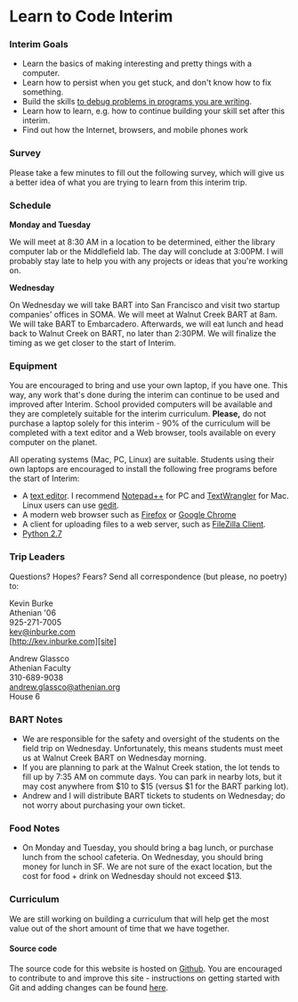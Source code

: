 <title>Learn to Code</title>
<link href="http://kevinburke.bitbucket.org/markdowncss/markdown.css" rel="stylesheet"></link>

# Learn to Code Interim

### Interim Goals

* Learn the basics of making interesting and pretty things with a computer.
* Learn how to persist when you get stuck, and don't know how to fix something.
* Build the skills [to debug problems in programs you are writing][xkcd].
* Learn how to learn, e.g. how to continue building your skill set after this
  interim.
* Find out how the Internet, browsers, and mobile phones work

[xkcd]: http://xkcd.com/722/

### Survey

Please take a few minutes to fill out the following survey, which will give us
a better idea of what you are trying to learn from this interim trip.

### Schedule

**Monday and Tuesday**

We will meet at 8:30 AM in a location to be determined, either the library
computer lab or the Middlefield lab. The day will conclude at 3:00PM. I will
probably stay late to help you with any projects or ideas that you're working
on.


**Wednesday**

On Wednesday we will take BART into San Francisco and visit two startup
companies' offices in SOMA. We will meet at Walnut Creek BART at 8am. We will
take BART to Embarcadero. Afterwards, we will eat lunch and head back to Walnut
Creek on BART, no later than 2:30PM. We will finalize the timing as we get
closer to the start of Interim.


### Equipment

You are encouraged to bring and use your own laptop, if you have one. This
way, any work that's done during the interim can continue to be used and
improved after Interim. School provided computers will be available and they
are completely suitable for the interim curriculum. **Please,** do not purchase
a laptop solely for this interim - 90% of the curriculum will be completed with
a text editor and a Web browser, tools available on every computer on the
planet.

All operating systems (Mac, PC, Linux) are suitable. Students using their own
laptops are encouraged to install the following free programs before the start
of Interim:

- A [text editor][editor]. I recommend [Notepad++][notepad] for PC and
  [TextWrangler][wrangler] for Mac. Linux users can use [gedit][gedit].
- A modern web browser such as [Firefox][firefox] or [Google Chrome][chrome]
- A client for uploading files to a web server, such as [FileZilla Client][filezilla].
- [Python 2.7](http://wiki.python.org/moin/BeginnersGuide/Download)

### Trip Leaders

Questions? Hopes? Fears? Send all correspondence (but please, no poetry) to:

Kevin Burke<br/>
Athenian '06<br />
925-271-7005<br />
[kev@inburke.com][email]<br />
[http://kev.inburke.com][site]<br />

[email]: mailto:kev@inburke.com
[site]: http://kev.inburke.com

Andrew Glassco<br/>
Athenian Faculty<br />
310-689-9038<br />
[andrew.glassco@athenian.org][andrew-email]<br />
House 6<br />

[andrew-email]: mailto:andrew.glassco@athenian.org


### BART Notes

- We are responsible for the safety and oversight of the students on the field
trip on Wednesday. Unfortunately, this means students must meet us at Walnut
Creek BART on Wednesday morning.
- If you are planning to park at the Walnut Creek station, the lot tends to
fill up by 7:35 AM on commute days. You can park in nearby lots, but it may
cost anywhere from $10 to $15 (versus $1 for the BART parking lot).
- Andrew and I will distribute BART tickets to students on Wednesday; do not
worry about purchasing your own ticket.

### Food Notes

- On Monday and Tuesday, you should bring a bag lunch, or purchase lunch from
the school cafeteria. On Wednesday, you should bring money for lunch in SF. We
are not sure of the exact location, but the cost for food + drink on Wednesday
should not exceed $13.

[notepad]: http://notepad-plus-plus.org/
[wrangler]: http://www.barebones.com/products/textwrangler/
[editor]: http://www.lifehack.org/articles/technology/why-geeks-love-plain-text-and-why-you-should-too.html
[gedit]: http://projects.gnome.org/gedit/
[firefox]: http://www.mozilla.org/en-US/firefox/new/
[chrome]: https://www.google.com/intl/en/chrome/browser/
[filezilla]: http://filezilla-project.org/

### Curriculum

We are still working on building a curriculum that will help get the most value
out of the short amount of time that we have together.

#### Source code

The source code for this website is hosted on [Github][athenian.me]. You are
encouraged to contribute to and improve this site - instructions on getting
started with Git and adding changes can be found [here][bootcamp].

[athenian.me]: https://github.com/kevinburke/athenian.me
[bootcamp]: https://help.github.com/categories/54/articles

